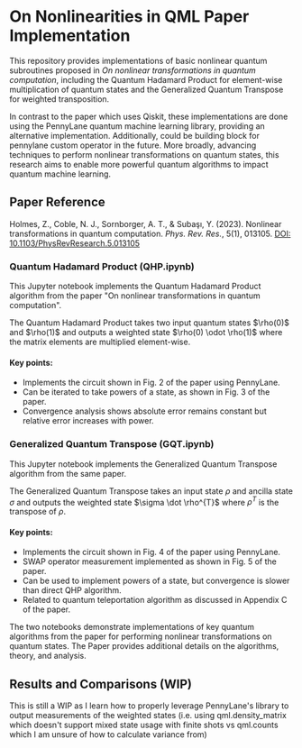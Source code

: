 # On Nonlinearities in QML Paper Implementation

This repository provides implementations of basic nonlinear quantum subroutines proposed in *On nonlinear transformations in quantum computation*, including the Quantum Hadamard Product for element-wise multiplication of quantum states and the Generalized Quantum Transpose for weighted transposition. 

In contrast to the paper which uses Qiskit, these implementations are done using the PennyLane quantum machine learning library, providing an alternative implementation. Additionally, could be building block for pennylane custom operator in the future. More broadly, advancing techniques to perform nonlinear transformations on quantum states, this research aims to enable more powerful quantum algorithms to impact quantum machine learning.

[//]: # (TODO: add reference to QML's issue with inefficient Backpropagation)

## Paper Reference
Holmes, Z., Coble, N. J., Sornborger, A. T., & Subaşı, Y. (2023). Nonlinear transformations in quantum computation. _Phys. Rev. Res._, 5(1), 013105. [DOI: 10.1103/PhysRevResearch.5.013105](https://link.aps.org/doi/10.1103/PhysRevResearch.5.013105)


### Quantum Hadamard Product (QHP.ipynb)

This Jupyter notebook implements the Quantum Hadamard Product algorithm from the paper "On nonlinear transformations in quantum computation".

The Quantum Hadamard Product takes two input quantum states \$\rho(0)\$ and \$\rho(1)\$ and outputs a weighted state \$\rho(0) \odot \rho(1)\$ where the matrix elements are multiplied element-wise.

#### Key points:

- Implements the circuit shown in Fig. 2 of the paper using PennyLane.
- Can be iterated to take powers of a state, as shown in Fig. 3 of the paper.
- Convergence analysis shows absolute error remains constant but relative error increases with power.

### Generalized Quantum Transpose (GQT.ipynb)

This Jupyter notebook implements the Generalized Quantum Transpose algorithm from the same paper.

The Generalized Quantum Transpose takes an input state $\rho$ and ancilla state $\sigma$ and outputs the weighted state \$\sigma \dot \rho^{T}\$ where $\rho^{T}$ is the transpose of $\rho$.

#### Key points:

- Implements the circuit shown in Fig. 4 of the paper using PennyLane.
- SWAP operator measurement implemented as shown in Fig. 5 of the paper.
- Can be used to implement powers of a state, but convergence is slower than direct QHP algorithm.
- Related to quantum teleportation algorithm as discussed in Appendix C of the paper.

The two notebooks demonstrate implementations of key quantum algorithms from the paper for performing nonlinear transformations on quantum states. The Paper provides additional details on the algorithms, theory, and analysis.

## Results and Comparisons (WIP)

This is still a WIP as I learn how to properly leverage PennyLane's library to output measurements of the weighted states (i.e. using qml.density_matrix which doesn't support mixed state usage with finite shots vs qml.counts which I am unsure of how to calculate variance from)




